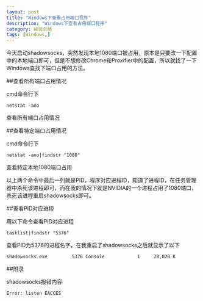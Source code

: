 ```yaml
---
layout: post
title: "Windows下查看占用端口程序"
description: "Windows下查看占用端口程序"
category: 经验总结
tags: [Windows,]
---
```


今天启动shadowsocks，突然发现本地1080端口被占用，原本是只要改一下配置中的本地端口即可，但是不想修改Chrome和Proxifier中的配置，所以就找了一下Windows查找下端口占用的方法。

##查看所有端口占用情况

cmd命令行下

	netstat -ano

查看所有端口占用情况

##查看特定端口占用情况

cmd命令行下

	netstat -ano|findstr "1080"

查看特定本地1080端口占用

以上两个命令中最后一列就是PID，程序对应进程ID，知道了进程ID，在任务管理器中杀死该进程即可，而在我的情况下就是NVIDIA的一个进程占用了1080端口，杀死该进程重启shadowsocks即可。

##查看PID对应进程

用以下命令查看PID对应进程

	tasklist|findstr "5376"

查看PID为5376的进程名字，在我重启了shadowsocks之后就显示了以下

	shadowsocks.exe         5376 Console            1     28,020 K

##附录

shadowsocks报错内容

	Error: listen EACCES
